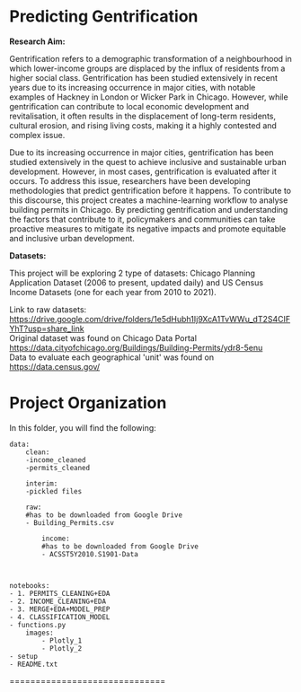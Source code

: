 Predicting Gentrification
==============================

**Research Aim:**

Gentrification refers to a demographic transformation of a neighbourhood in which lower-income groups are displaced by the influx of residents from a higher social class. Gentrification has been studied extensively in recent years due to its increasing occurrence in major cities, with notable examples of Hackney in London or Wicker Park in Chicago. However, while gentrification can contribute to local economic development and revitalisation, it often results in the displacement of long-term residents, cultural erosion, and rising living costs, making it a highly contested and complex issue. 

Due to its increasing occurrence in major cities, gentrification has been studied extensively in the quest to achieve inclusive and sustainable urban development. However, in most cases, gentrification is evaluated after it occurs. To address this issue, researchers have been developing methodologies that predict gentrification before it happens. To contribute to this discourse, this project creates a machine-learning workflow to analyse building permits in Chicago. By predicting gentrification and understanding the factors that contribute to it, policymakers and communities can take proactive measures to mitigate its negative impacts and promote equitable and inclusive urban development. 


**Datasets:**

This project will be exploring 2 type of datasets: Chicago Planning Application Dataset (2006 to present, updated daily) and US Census Income Datasets (one for each year from 2010 to 2021).  


Link to raw datasets: https://drive.google.com/drive/folders/1e5dHubh1Ij9XcA1TvWWu_dT2S4CIFYhT?usp=share_link <br />
Original dataset was found on Chicago Data Portal https://data.cityofchicago.org/Buildings/Building-Permits/ydr8-5enu <br />
Data to evaluate each geographical 'unit' was found on https://data.census.gov/ <br />

Project Organization
==============================
In this folder, you will find the following:
	

	data:
		clean:
		-income_cleaned
		-permits_cleaned

		interim:
		-pickled files

		raw:
		#has to be downloaded from Google Drive
		- Building_Permits.csv

			income:
			#has to be downloaded from Google Drive
			- ACSST5Y2010.S1901-Data



	notebooks:
	- 1. PERMITS_CLEANING+EDA
	- 2. INCOME_CLEANING+EDA
	- 3. MERGE+EDA+MODEL_PREP
	- 4. CLASSIFICATION_MODEL
	- functions.py
		images:
			- Plotly_1
			- Plotly_2
	- setup		
	- README.txt
==============================

